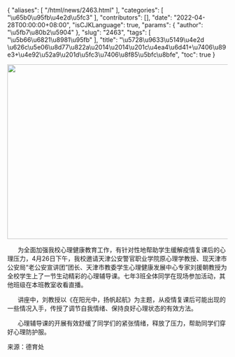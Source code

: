 {
    "aliases": [
        "/html/news/2463.html"
    ],
    "categories": [
        "\u65b0\u95fb\u4e2d\u5fc3"
    ],
    "contributors": [],
    "date": "2022-04-28T00:00:00+08:00",
    "isCJKLanguage": true,
    "params": {
        "author": "\u5fb7\u80b2\u5904"
    },
    "slug": "2463",
    "tags": [
        "\u5b66\u6821\u8981\u95fb"
    ],
    "title": "\u5728\u9633\u5149\u4e2d \u626c\u5e06\u8d77\u822a\u2014\u2014\u201c\u4ea4\u6d41+\u7406\u89e3+\u4e92\u52a9\u201d\u5fc3\u7406\u8f85\u5bfc\u8bfe",
    "toc": true
}


<img
    src="https://cdn.tfls.online/mirror/full/933c6dd19e05483fc48b4354c4cacdb845ddbc1f.jpg"
    style="display:block;margin-left:auto;margin-right:auto;"
    decoding="async"
    fetchpriority="auto"
    loading="lazy"
    height="400"
    width="600"
/>




      为全面加强我校心理健康教育工作，有针对性地帮助学生缓解疫情复课后的心理压力，4月26日下午，我校邀请天津公安警官职业学院原心理学教授、现天津市公安局“老公安宣讲团”团长、天津市教委学生心理健康发展中心专家刘援朝教授为全校学生上了一节生动精彩的心理辅导课。七年3班全体同学在现场参加活动，其他班级在本班教室收看直播。




      讲座中，刘教授以《在阳光中，扬帆起航》为主题，从疫情复课后可能出现的一些情况入手，传授了调节自我情绪、保持良好心理状态的有效方法。




      心理辅导课的开展有效舒缓了同学们的紧张情绪，释放了压力，帮助同学们穿好心理防护服。



来源：德育处

  



